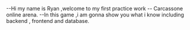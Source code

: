 --Hi my name is Ryan ,welcome to my first practice work -- Carcassone online arena.
--In this game ,i am gonna show you what i know including backend , frontend and database.

<!---
12ryandu/12ryandu is a ✨ special ✨ repository because its `README.md` (this file) appears on your GitHub profile.
You can click the Preview link to take a look at your changes.
--->
